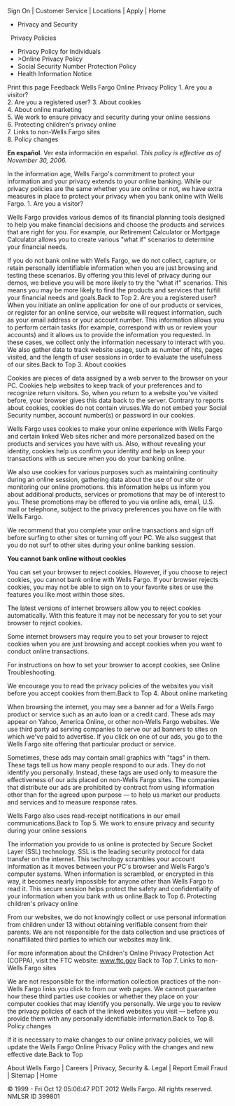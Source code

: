 Sign On | Customer Service | Locations | Apply | Home

*   Privacy and Security

  Privacy Policies

*   Privacy Policy for Individuals
*   \>Online Privacy Policy
*   Social Security Number Protection Policy
*   Health Information Notice

Print this page Feedback Wells Fargo Online Privacy Policy 1. Are you a visitor?  
2. Are you a registered user? 3. About cookies  
4. About online marketing  
5. We work to ensure privacy and security during your online sessions  
6. Protecting children's privacy online  
7. Links to non-Wells Fargo sites  
8. Policy changes  
  
**En español**. Ver esta información en español. _This policy is effective as of November 30, 2006._  
  
In the information age, Wells Fargo's commitment to protect your information and your privacy extends to your online banking. While our privacy policies are the same whether you are online or not, we have extra measures in place to protect your privacy when you bank online with Wells Fargo. 1. Are you a visitor?  
  
Wells Fargo provides various demos of its financial planning tools designed to help you make financial decisions and choose the products and services that are right for you. For example, our Retirement Calculator or Mortgage Calculator allows you to create various "what if" scenarios to determine your financial needs.  
  
If you do not bank online with Wells Fargo, we do not collect, capture, or retain personally identifiable information when you are just browsing and testing these scenarios. By offering you this level of privacy during our demos, we believe you will be more likely to try the "what if" scenarios. This means you may be more likely to find the products and services that fulfill your financial needs and goals.Back to Top 2. Are you a registered user?  
When you initiate an online application for one of our products or services, or register for an online service, our website will request information, such as your email address or your account number. This information allows you to perform certain tasks (for example, correspond with us or review your accounts) and it allows us to provide the information you requested. In these cases, we collect only the information necessary to interact with you. We also gather data to track website usage, such as number of hits, pages visited, and the length of user sessions in order to evaluate the usefulness of our sites.Back to Top 3. About cookies  
  
Cookies are pieces of data assigned by a web server to the browser on your PC. Cookies help websites to keep track of your preferences and to recognize return visitors. So, when you return to a website you've visited before, your browser gives this data back to the server. Contrary to reports about cookies, cookies do not contain viruses.We do not embed your Social Security number, account number(s) or password in our cookies.  
  
Wells Fargo uses cookies to make your online experience with Wells Fargo and certain linked Web sites richer and more personalized based on the products and services you have with us. Also, without revealing your identity, cookies help us confirm your identity and help us keep your transactions with us secure when you do your banking online.  
  
We also use cookies for various purposes such as maintaining continuity during an online session, gathering data about the use of our site or monitoring our online promotions. this information helps us inform you about additional products, services or promotions that may be of interest to you. These promotions may be offered to you via online ads, email, U.S. mail or telephone, subject to the privacy preferences you have on file with Wells Fargo.  
  
We recommend that you complete your online transactions and sign off before surfing to other sites or turning off your PC. We also suggest that you do not surf to other sites during your online banking session.  
  
**You cannot bank online without cookies**  
  
You can set your browser to reject cookies. However, if you choose to reject cookies, you cannot bank online with Wells Fargo. If your browser rejects cookies, you may not be able to sign on to your favorite sites or use the features you like most within those sites.  
  
The latest versions of internet browsers allow you to reject cookies automatically. With this feature it may not be necessary for you to set your browser to reject cookies.  
  
Some internet browsers may require you to set your browser to reject cookies when you are just browsing and accept cookies when you want to conduct online transactions.  
  
For instructions on how to set your browser to accept cookies, see Online Troubleshooting.  
  
We encourage you to read the privacy policies of the websites you visit before you accept cookies from them.Back to Top 4. About online marketing  
  
When browsing the internet, you may see a banner ad for a Wells Fargo product or service such as an auto loan or a credit card. These ads may appear on Yahoo, America Online, or other non-Wells Fargo websites. We use third party ad serving companies to serve our ad banners to sites on which we've paid to advertise. If you click on one of our ads, you go to the Wells Fargo site offering that particular product or service.  
  
Sometimes, these ads may contain small graphics with "tags" in them. These tags tell us how many people respond to our ads. They do not identify you personally. Instead, these tags are used only to measure the effectiveness of our ads placed on non-Wells Fargo sites. The companies that distribute our ads are prohibited by contract from using information other than for the agreed upon purpose — to help us market our products and services and to measure response rates.  
  
Wells Fargo also uses read-receipt notifications in our email communications.Back to Top 5. We work to ensure privacy and security during your online sessions  
  
The information you provide to us online is protected by Secure Socket Layer (SSL) technology. SSL is the leading security protocol for data transfer on the internet. This technology scrambles your account information as it moves between your PC's browser and Wells Fargo's computer systems. When information is scrambled, or encrypted in this way, it becomes nearly impossible for anyone other than Wells Fargo to read it. This secure session helps protect the safety and confidentiality of your information when you bank with us online.Back to Top 6. Protecting children's privacy online  
  
From our websites, we do not knowingly collect or use personal information from children under 13 without obtaining verifiable consent from their parents. We are not responsible for the data collection and use practices of nonaffiliated third parties to which our websites may link.  
  
For more information about the Children's Online Privacy Protection Act (COPPA), visit the FTC website: www.ftc.gov Back to Top 7. Links to non-Wells Fargo sites  
  
We are not responsible for the information collection practices of the non-Wells Fargo links you click to from our web pages. We cannot guarantee how these third parties use cookies or whether they place on your computer cookies that may identify you personally. We urge you to review the privacy policies of each of the linked websites you visit — before you provide them with any personally identifiable information.Back to Top 8. Policy changes  
  
If it is necessary to make changes to our online privacy policies, we will update the Wells Fargo Online Privacy Policy with the changes and new effective date.Back to Top      

About Wells Fargo | Careers | Privacy, Security &. Legal | Report Email Fraud | Sitemap | Home

© 1999 - Fri Oct 12 05:06:47 PDT 2012 Wells Fargo. All rights reserved. NMLSR ID 399801